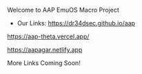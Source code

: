 Welcome to AAP EmuOS Macro Project

- Our Links:
https://dr34dsec.github.io/aap

https://aap-theta.vercel.app/

https://aapagar.netlify.app

More Links Coming Soon!
